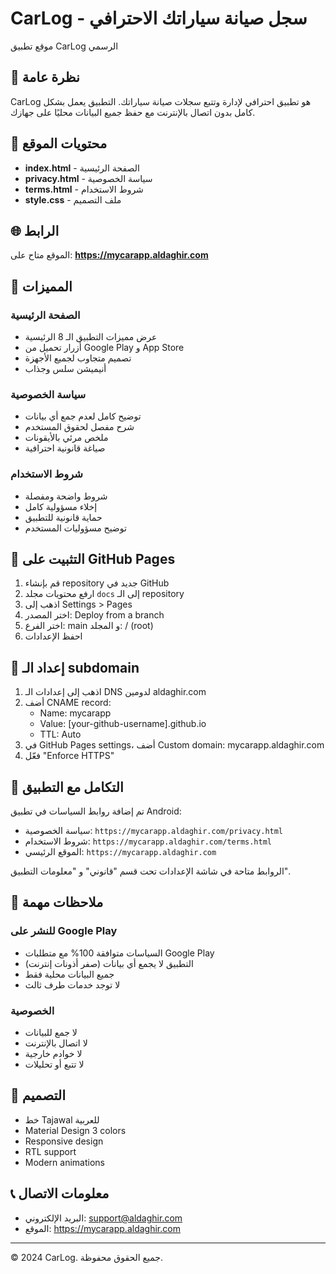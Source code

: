 # CarLog - سجل صيانة سياراتك الاحترافي

موقع تطبيق CarLog الرسمي

## 🚗 نظرة عامة

CarLog هو تطبيق احترافي لإدارة وتتبع سجلات صيانة سياراتك. التطبيق يعمل بشكل كامل بدون اتصال بالإنترنت مع حفظ جميع البيانات محليًا على جهازك.

## 📁 محتويات الموقع

- **index.html** - الصفحة الرئيسية
- **privacy.html** - سياسة الخصوصية
- **terms.html** - شروط الاستخدام
- **style.css** - ملف التصميم

## 🌐 الرابط

الموقع متاح على: **https://mycarapp.aldaghir.com**

## 🎨 المميزات

### الصفحة الرئيسية
- عرض مميزات التطبيق الـ 8 الرئيسية
- أزرار تحميل من Google Play و App Store
- تصميم متجاوب لجميع الأجهزة
- أنيميشن سلس وجذاب

### سياسة الخصوصية
- توضيح كامل لعدم جمع أي بيانات
- شرح مفصل لحقوق المستخدم
- ملخص مرئي بالأيقونات
- صياغة قانونية احترافية

### شروط الاستخدام
- شروط واضحة ومفصلة
- إخلاء مسؤولية كامل
- حماية قانونية للتطبيق
- توضيح مسؤوليات المستخدم

## 🔧 التثبيت على GitHub Pages

1. قم بإنشاء repository جديد في GitHub
2. ارفع محتويات مجلد `docs` إلى الـ repository
3. اذهب إلى Settings > Pages
4. اختر المصدر: Deploy from a branch
5. اختر الفرع: main و المجلد: / (root)
6. احفظ الإعدادات

## 🎯 إعداد الـ subdomain

1. اذهب إلى إعدادات الـ DNS لدومين aldaghir.com
2. أضف CNAME record:
   - Name: mycarapp
   - Value: [your-github-username].github.io
   - TTL: Auto
3. في GitHub Pages settings، أضف Custom domain: mycarapp.aldaghir.com
4. فعّل "Enforce HTTPS"

## 📱 التكامل مع التطبيق

تم إضافة روابط السياسات في تطبيق Android:
- سياسة الخصوصية: `https://mycarapp.aldaghir.com/privacy.html`
- شروط الاستخدام: `https://mycarapp.aldaghir.com/terms.html`
- الموقع الرئيسي: `https://mycarapp.aldaghir.com`

الروابط متاحة في شاشة الإعدادات تحت قسم "قانوني" و "معلومات التطبيق".

## 📝 ملاحظات مهمة

### للنشر على Google Play
- السياسات متوافقة 100% مع متطلبات Google Play
- التطبيق لا يجمع أي بيانات (صفر أذونات إنترنت)
- جميع البيانات محلية فقط
- لا توجد خدمات طرف ثالث

### الخصوصية
- لا جمع للبيانات
- لا اتصال بالإنترنت
- لا خوادم خارجية
- لا تتبع أو تحليلات

## 🎨 التصميم

- خط Tajawal للعربية
- Material Design 3 colors
- Responsive design
- RTL support
- Modern animations

## 📞 معلومات الاتصال

- البريد الإلكتروني: support@aldaghir.com
- الموقع: https://mycarapp.aldaghir.com

---

© 2024 CarLog. جميع الحقوق محفوظة.
